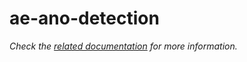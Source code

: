 # ae-ano-detection

_Check the [related documentation](https://docs.swiss-ai-center.ch/reference/services/ae-ano-detection) for more information._
